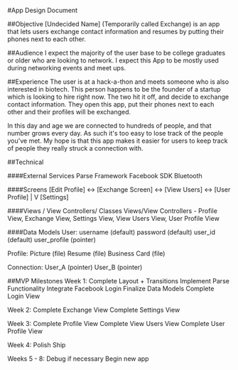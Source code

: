 #App Design Document


##Objective
[Undecided Name] (Temporarily called Exchange) is an app that lets users exchange contact information and resumes by
putting their phones next to each other.

##Audience
I expect the majority of the user base to be college graduates or older who are
looking to network. I expect this App to be mostly used during networking events
and meet ups.

##Experience
The user is at a hack-a-thon and meets someone who is also interested in biotech.
This person happens to be the founder of a startup which is looking to hire right now.
The two hit it off, and decide to exchange contact information. They open this app,
put their phones next to each other and their profiles will be exchanged.

In this day and age we are connected to hundreds of people, and that number grows every day.
As such it's too easy to lose track of the people you've met. My hope is that this app makes
it easier for users to keep track of people they really struck a connection with.

##Technical

####External Services
Parse Framework
Facebook SDK
Bluetooth


####Screens
[Edit Profile] <-> [Exchange Screen] <-> [View Users] <-> [User Profile]
                           |
                           V
                      [Settings]

####Views / View Controllers/ Classes
Views/View Controllers - Profile View, Exchange View, Settings View, View Users View, User Profile View

####Data Models
User:
    username (default)
    password (default)
    user_id (default)
    user_profile (pointer)

Profile:
    Picture (file)
    Resume (file)
    Business Card (file)

Connection:
    User_A (pointer)
    User_B (pointer)

##MVP Milestones
Week 1:
    Complete Layout + Transitions
    Implement Parse Functionality
    Integrate Facebook Login
    Finalize Data Models
    Complete Login View

Week 2:
    Complete Exchange View
    Complete Settings View

Week 3:
    Complete Profile View
    Complete View Users View
    Complete User Profile View

Week 4:
    Polish
    Ship

Weeks 5 - 8:
    Debug if necessary
    Begin new app
